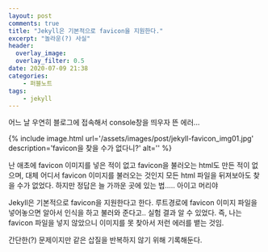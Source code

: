 ```yaml
---
layout: post
comments: true
title: "Jekyll은 기본적으로 favicon을 지원한다."
excerpt: "놀라운(?) 사실"
header:
  overlay_image: 
  overlay_filter: 0.5
date: 2020-07-09 21:38
categories:
    - 퍼블노트
tags:
    - jekyll
---
```


어느 날 우연히 블로그에 접속해서 console창을 띄우자 뜬 에러...

{% include image.html url='/assets/images/post/jekyll-favicon_img01.jpg' description='favicon을 찾을 수가 없다니?' alt='' %}

난 애초에 favicon 이미지를 넣은 적이 없고 favicon을 불러오는 html도 만든 적이 없으며, 대체 어디서 favicon 이미지를 불러오는 것인지 모든 html 파일을 뒤져보아도 찾을 수가 없었다. 하지만 정답은 늘 가까운 곳에 있는 법..... 아이고 머리야

Jekyll은 기본적으로 favicon을 지원한다고 한다. 루트경로에 favicon 이미지 파일을 넣어놓으면 알아서 인식을 하고 불러와 준다고.. 실험 결과 알 수 있었다. 즉, 나는 favicon 파일을 넣지 않았으니 이미지를 못 찾아서 저런 에러를 뱉는 것임.

간단한(?) 문제이지만 같은 삽질을 반복하지 않기 위해 기록해둔다.